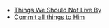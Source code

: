 
 - [Things We Should Not Live By](https://github.com/jerrytigerxu/way-reality-life/blob/master/blog/The%20Life/Levels%20of%20damage.md)
 - [Commit all things to Him](https://github.com/jerrytigerxu/way-reality-life/blob/master/blog/The%20Life/Commit%20All%20To%20Him.md)
